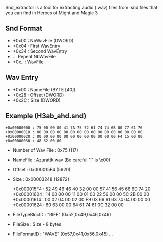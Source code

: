 Snd\_extractor is a tool for extracting audio (.wav) files from .snd files that you can find in Heroes of Might and Magic 3

## Snd Format

* +0x00 : NbWavFile (DWORD)
* +0x04 : First WavEntry
* +0x34 : Second WavEntry
* ... Repeat NbWavFile
* +0x.. : WavFile

## Wav Entry

* +0x00 : NameFile (BYTE [40])
* +0x28 : Offset (DWORD)
* +0x2C : Size (DWORD)

## Example (H3ab\_ahd.snd)

	+0x00000000 : 75 00 00 00 41 7A 75 72 61 74 74 6B 00 77 61 76 
	+0x00000010 : 00 00 00 00 00 00 00 00 00 00 00 00 00 00 00 00 
	+0x00000020 : 00 00 00 00 00 00 00 00 00 00 00 00 F4 15 00 00 
	+0x00000030 : 48 32 00 00

* Number of Wav File : 0x75 (117) 
* NameFile           : Azurattk.wav (Be careful "." is \x00)
* Offset             : 0x000015F4 (5620)
* Size               : 0x00003248 (12872)


	+0x000015F4 : 52 49 46 46 40 32 00 00 57 41 56 45 66 6D 74 20 
	+0x00001604 : 14 00 00 00 11 00 01 00 22 56 00 00 5C 2B 00 00 
	+0x00001614 : 00 02 04 00 02 00 F9 03 66 61 63 74 04 00 00 00 
	+0x00001624 : 60 63 00 00 64 61 74 61 0C 32 00 00

* FileTypeBlocID : "RIFF"  (0x52,0x49,0x46,0x46)
* FileSize       : Size - 8 bytes
* FileFormatID   : "WAVE"  (0x57,0x41,0x56,0x45)
...
